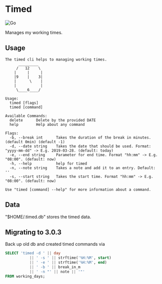 # Timed

![Go](https://github.com/corka149/timed/workflows/Go/badge.svg)

Manages my working times.

## Usage
```
The timed cli helps to managing working times.
	  _________
	 /   12    \
	|     |     |
	|9    |    3|
	|      \    |
	|           |
	 \____6____/

Usage:
  timed [flags]
  timed [command]

Available Commands:
  delete      Delete by the provided DATE
  help        Help about any command

Flags:
  -b, --break int      Takes the duration of the break in minutes. (default 0min) (default -1)
  -d, --date string    Takes the date that should be used. Format: "yyyy-mm-dd" -> E.g. 2019-03-28. (default: today)
  -e, --end string     Parameter for end time. Format "hh:mm" -> E.g. "08:00". (default: now)
  -h, --help           help for timed
  -n, --note string    Takes a note and add it to an entry. Default: ''
  -s, --start string   Takes the start time. Format "hh:mm" -> E.g. "08:00". (default: now)

Use "timed [command] --help" for more information about a command.

```

## Data
"$HOME/.timed.db" stores the timed data.

## Migrating to 3.0.3

Back up old db and created timed commands via 
```sql
SELECT 'timed -d ' || day
           || ' -s ' || strftime('%H:%M', start)
           || ' -e ' || strftime('%H:%M', end)
           || ' -b ' || break_in_m
           || ' -n "' || note || '"'
FROM working_days;
```
